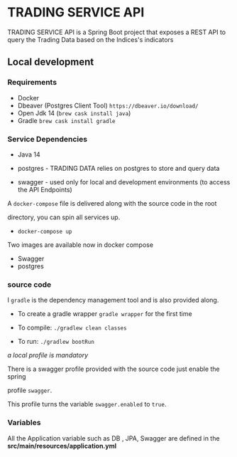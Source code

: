 # TRADING SERVICE API

TRADING SERVICE API is a Spring Boot project that exposes a REST API to query the Trading Data based on the Indices's indicators

 

## Local development

### Requirements

- Docker
- Dbeaver (Postgres Client Tool) `https://dbeaver.io/download/`
- Open Jdk 14 (`brew cask install java`)
- Gradle `brew cask install gradle`


### Service Dependencies

- Java 14

- postgres - TRADING DATA relies on postgres to store and query data

- swagger - used only for local and development environments (to access the API Endpoints)

A `docker-compose` file is delivered along with the source code in the root

directory, you can spin all services up.

- `docker-compose up`

Two images are available now in docker compose

- Swagger
- postgres

### source code

I
`gradle` is the dependency management tool and is also provided along.

- To create a gradle wrapper `gradle wrapper` for the first time

- To compile: `./gradlew clean classes`

- To run: `./gradlew bootRun`

_a local profile is mandatory_


There is a swagger profile provided with the source code just enable the spring

profile `swagger`.

This profile turns the variable `swagger.enabled` to `true`.

 
### Variables

All the Application variable such as DB , JPA, Swagger are defined in the **src/main/resources/application.yml** 

